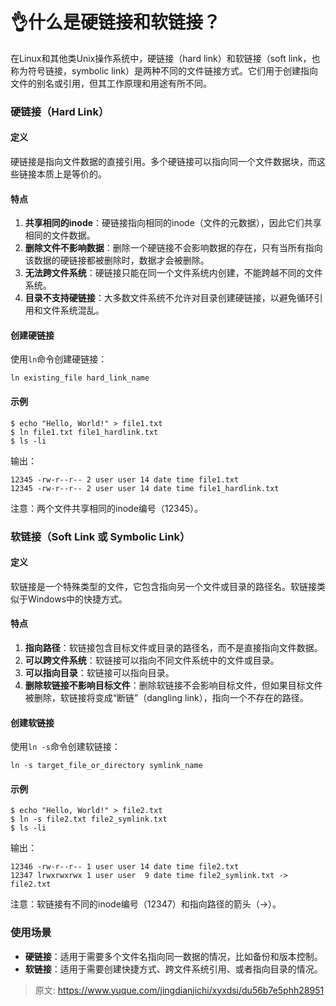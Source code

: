 # 👌什么是硬链接和软链接？

在Linux和其他类Unix操作系统中，硬链接（hard link）和软链接（soft link，也称为符号链接，symbolic link）是两种不同的文件链接方式。它们用于创建指向文件的别名或引用，但其工作原理和用途有所不同。

### 硬链接（Hard Link）
#### 定义
硬链接是指向文件数据的直接引用。多个硬链接可以指向同一个文件数据块，而这些链接本质上是等价的。

#### 特点
1. **共享相同的inode**：硬链接指向相同的inode（文件的元数据），因此它们共享相同的文件数据。
2. **删除文件不影响数据**：删除一个硬链接不会影响数据的存在，只有当所有指向该数据的硬链接都被删除时，数据才会被删除。
3. **无法跨文件系统**：硬链接只能在同一个文件系统内创建，不能跨越不同的文件系统。
4. **目录不支持硬链接**：大多数文件系统不允许对目录创建硬链接，以避免循环引用和文件系统混乱。

#### 创建硬链接
使用`ln`命令创建硬链接：

```plain
ln existing_file hard_link_name
```

#### 示例
```plain
$ echo "Hello, World!" > file1.txt
$ ln file1.txt file1_hardlink.txt
$ ls -li
```

输出：

```plain
12345 -rw-r--r-- 2 user user 14 date time file1.txt
12345 -rw-r--r-- 2 user user 14 date time file1_hardlink.txt
```

注意：两个文件共享相同的inode编号（12345）。

### 软链接（Soft Link 或 Symbolic Link）
#### 定义
软链接是一个特殊类型的文件，它包含指向另一个文件或目录的路径名。软链接类似于Windows中的快捷方式。

#### 特点
1. **指向路径**：软链接包含目标文件或目录的路径名，而不是直接指向文件数据。
2. **可以跨文件系统**：软链接可以指向不同文件系统中的文件或目录。
3. **可以指向目录**：软链接可以指向目录。
4. **删除软链接不影响目标文件**：删除软链接不会影响目标文件，但如果目标文件被删除，软链接将变成“断链”（dangling link），指向一个不存在的路径。

#### 创建软链接
使用`ln -s`命令创建软链接：

```plain
ln -s target_file_or_directory symlink_name
```

#### 示例
```plain
$ echo "Hello, World!" > file2.txt
$ ln -s file2.txt file2_symlink.txt
$ ls -li
```

输出：

```plain
12346 -rw-r--r-- 1 user user 14 date time file2.txt
12347 lrwxrwxrwx 1 user user  9 date time file2_symlink.txt -> file2.txt
```

注意：软链接有不同的inode编号（12347）和指向路径的箭头（->）。

### 使用场景
+ **硬链接**：适用于需要多个文件名指向同一数据的情况，比如备份和版本控制。
+ **软链接**：适用于需要创建快捷方式、跨文件系统引用、或者指向目录的情况。



> 原文: <https://www.yuque.com/jingdianjichi/xyxdsi/du56b7e5phh28951>